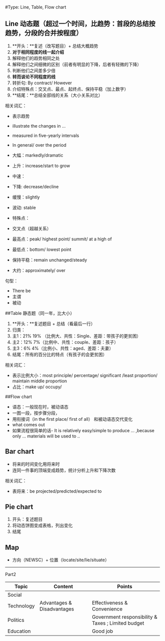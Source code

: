 
#Type: Line, Table, Flow chart


## Line 动态题（超过一个时间，比趋势：首段的总结按趋势，分段的合并按程度）
1. **开头：**复述（改写题目）+ 总结大概趋势
2. **对于相同程度的线一起介绍**
 3. 解释他们的趋势相同之处
 4. 解释他们之间细微的区别（前者有明显的下降，后者有轻微的下降）
 5. 判断他们之间差多少倍
3. **转而谈论不同程度的线**
 4. 转折句: By contract/ However
 5. 介绍特殊点：交叉点、最点、起终点、保持平稳（加上数字）
4. **结尾：**总结全部线的关系（大小关系对比）



相关词汇：
* 表示趋势
 * illustrate the changes in ... 
 * measured in five-yearly intervals
 * In general/ over the period
 * 大幅：markedly/dramatic
 * 上升：increase/start to grow
 * 中速：
 * 下降: decrease/decline
 * 缓慢：slightly
 * 波动: stable
 
* 特殊点：
 * 交叉点（超越关系）
 * 最高点：peak/ highest point/ summit/ at a high of 
 * 最低点：bottom/ lowest point
 * 保持平稳：remain unchanged/steady
 * 大约：approximately/ over

句型：
* There be
* 主谓
* 被动

##Table 静态题（同一年，比大小）
1. **开头：**复述题目 + 总结（看最后一行）
2. 归类：
 3. 主1：21% 19% （比例大、共性：Single、差距：带孩子的更贫困）
 4. 主2：12% 7%（比例中、共性：couple、差距：孩子）
 5. 主3：6% 4%（比例小、共性：aged、差距：夫妻）
6. 结尾：所有的百分比的特点（有孩子的会更贫困）

相关词汇：
* 表示比例大小：most principle/ percentage/ significant /least proportion/ maintain middle proportion
* 占比：make up/ occupy/ 

##Flow chart
* 语态：一般现在时，被动语态
* 一图一段，按步骤分段，
* 用衔接词（in the first place/ first of all） 和被动语态交代变化
* what comes out
* 如果流程很简单的话- It is relatively easy/simple to produce ... ,because only ... materials will be used to ..

## Bar chart
* 将来的时间变化用将来时
* 连同一件事的顶端变成趋势，统计分析上升和下降次数

相关词汇：
* 表将来：be projected/predicted/expected to

## Pie chart
1. 开头：复述题目
2. 将动态饼图变成表格，列出变化
3. 结尾

## Map
* 方向（NEWSC）+ 位置（locate/site/lie/situate） 



---
Part2

| Topic | Content | Points |
| -- | -- | -- |
| Social |  |  |
| Technology | Advantages & Disadvantages | Effectiveness & Convenience|
| Politics | | Government responsibility & Taxes ; Limited budget|
| Education | |Good job|











